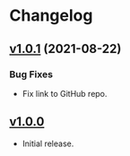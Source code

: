# Changelog

## [v1.0.1](https://github.com/about-code/vuepress-plugin-jsonld-playground/compare/v1.0.0...v1.0.1) (2021-08-22)

### Bug Fixes

* Fix link to GitHub repo.

## [v1.0.0](https://github.com/about-code/vuepress-plugin-jsonld-playground/commit/670a85)

* Initial release. 
